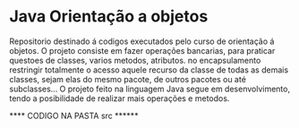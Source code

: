 # Java Orientação a objetos

Repositorio destinado á codigos executados pelo curso de orientação á objetos.
O projeto consiste em fazer operações bancarias, para praticar questoes de classes, varios metodos, atributos.
no encapsulamento restringir totalmente o acesso aquele recurso da classe de todas as demais classes, sejam elas do mesmo pacote, de outros pacotes ou até subclasses...
O projeto feito na linguagem Java segue em desenvolvimento, tendo a posibilidade de realizar mais operações e metodos.

**** CODIGO NA PASTA src ******
